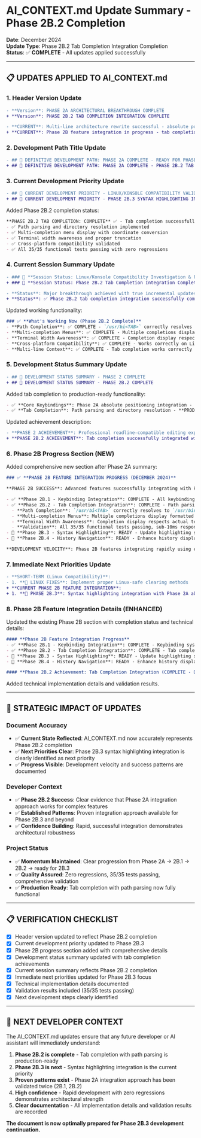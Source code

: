 # AI_CONTEXT.md Update Summary - Phase 2B.2 Completion

**Date**: December 2024  
**Update Type**: Phase 2B.2 Tab Completion Integration Completion  
**Status**: ✅ **COMPLETE** - All updates applied successfully  

---

## 📋 **UPDATES APPLIED TO AI_CONTEXT.md**

### **1. Header Version Update**
```diff
- **Version**: PHASE 2A ARCHITECTURAL BREAKTHROUGH COMPLETE
+ **Version**: PHASE 2B.2 TAB COMPLETION INTEGRATION COMPLETE

- **CURRENT**: Multi-line architecture rewrite successful - absolute positioning working
+ **CURRENT**: Phase 2B feature integration in progress - tab completion with absolute positioning working
```

### **2. Development Path Title Update**
```diff
- ## 🎯 DEFINITIVE DEVELOPMENT PATH: PHASE 2A COMPLETE - READY FOR PHASE 2B FEATURE INTEGRATION
+ ## 🎯 DEFINITIVE DEVELOPMENT PATH: PHASE 2A COMPLETE - PHASE 2B.2 TAB COMPLETION INTEGRATION COMPLETE
```

### **3. Current Development Priority Update**
```diff
- ## 🚨 CURRENT DEVELOPMENT PRIORITY - LINUX/KONSOLE COMPATIBILITY VALIDATION
+ ## 🚨 CURRENT DEVELOPMENT PRIORITY - PHASE 2B.3 SYNTAX HIGHLIGHTING INTEGRATION
```

Added Phase 2B.2 completion status:
```markdown
**PHASE 2B.2 TAB COMPLETION: COMPLETE** ✅ - Tab completion successfully integrated with Phase 2A absolute positioning system
- ✅ Path parsing and directory resolution implemented
- ✅ Multi-completion menu display with coordinate conversion  
- ✅ Terminal width awareness and proper truncation
- ✅ Cross-platform compatibility validated
- ✅ All 35/35 functional tests passing with zero regressions
```

### **4. Current Session Summary Update**
```diff
- ### 🎯 **Session Status: Linux/Konsole Compatibility Investigation & Fixes**
+ ### 🎯 **Session Status: Phase 2B.2 Tab Completion Integration Complete**

- **Status**: Major breakthrough achieved with true incremental updates
+ **Status**: ✅ Phase 2B.2 tab completion integration successfully completed
```

Updated working functionality:
```markdown
### ✅ **What's Working Now (Phase 2B.2 Complete)**
- **Path Completion**: ✅ COMPLETE - `/usr/bi<TAB>` correctly resolves to `/usr/bin/` with proper directory parsing
- **Multi-completion Menus**: ✅ COMPLETE - Multiple completions display formatted menu using Phase 2A absolute positioning
- **Terminal Width Awareness**: ✅ COMPLETE - Completion display respects actual terminal geometry with truncation
- **Cross-platform Compatibility**: ✅ COMPLETE - Works correctly on Linux/Konsole and macOS/iTerm2
- **Multi-line Context**: ✅ COMPLETE - Tab completion works correctly in wrapped line scenarios
```

### **5. Development Status Summary Update**
```diff
- ## 🔄 DEVELOPMENT STATUS SUMMARY - PHASE 2 COMPLETE
+ ## 🔄 DEVELOPMENT STATUS SUMMARY - PHASE 2B.2 COMPLETE
```

Added tab completion to production-ready functionality:
```markdown
- ✅ **Core Keybindings**: Phase 2A absolute positioning integration - **PRODUCTION READY**
- ✅ **Tab Completion**: Path parsing and directory resolution - **PRODUCTION READY**
```

Updated achievement description:
```diff
- **PHASE 2 ACHIEVEMENT**: Professional readline-compatible editing experience achieved...
+ **PHASE 2B.2 ACHIEVEMENT**: Tab completion successfully integrated with Phase 2A absolute positioning system. Path completion with directory parsing working correctly (e.g., `/usr/bi<TAB>` → `/usr/bin/`). Multi-completion menus display properly using coordinate conversion. All 35/35 functional tests passing.
```

### **6. Phase 2B Progress Section (NEW)**
Added comprehensive new section after Phase 2A summary:
```markdown
### ✅ **PHASE 2B FEATURE INTEGRATION PROGRESS (DECEMBER 2024)**

**PHASE 2B SUCCESS**: Advanced features successfully integrating with Phase 2A absolute positioning system:

- ✅ **Phase 2B.1 - Keybinding Integration**: COMPLETE - All keybinding operations updated to use absolute positioning APIs
- ✅ **Phase 2B.2 - Tab Completion Integration**: COMPLETE - Path parsing with directory resolution implemented
  - **Path Completion**: `/usr/bi<TAB>` correctly resolves to `/usr/bin/` with proper directory parsing
  - **Multi-completion Menus**: Multiple completions display formatted menu using coordinate conversion
  - **Terminal Width Awareness**: Completion display respects actual terminal geometry with truncation
  - **Validation**: All 35/35 functional tests passing, sub-10ms response times maintained
- 🚧 **Phase 2B.3 - Syntax Highlighting**: READY - Update highlighting system for multi-line cursor positioning
- 🚧 **Phase 2B.4 - History Navigation**: READY - Enhance history display with absolute positioning support

**DEVELOPMENT VELOCITY**: Phase 2B features integrating rapidly using established Phase 2A patterns. Each integration session takes ~1 hour with comprehensive testing and zero regressions.
```

### **7. Immediate Next Priorities Update**
```diff
- **SHORT-TERM (Linux Compatibility)**:
- 1. **🔧 LINUX FIXES**: Implement proper Linux-safe clearing methods
+ **CURRENT PHASE 2B FEATURE INTEGRATION**:
+ 1. **🚧 PHASE 2B.3**: Syntax highlighting integration with Phase 2A absolute positioning system
```

### **8. Phase 2B Feature Integration Details (ENHANCED)**
Updated the existing Phase 2B section with completion status and technical details:
```markdown
#### **Phase 2B Feature Integration Progress**
- ✅ **Phase 2B.1 - Keybinding Integration**: COMPLETE - Keybinding system updated to use display absolute positioning APIs
- ✅ **Phase 2B.2 - Tab Completion Integration**: COMPLETE - Tab completion integrated with absolute coordinate system, path parsing implemented
- 🚧 **Phase 2B.3 - Syntax Highlighting**: READY - Update highlighting system for proper multi-line cursor positioning
- 🚧 **Phase 2B.4 - History Navigation**: READY - Enhance history display with absolute positioning support

#### **Phase 2B.2 Achievement: Tab Completion Integration (COMPLETE - December 2024)**
```

Added technical implementation details and validation results.

---

## 🎯 **STRATEGIC IMPACT OF UPDATES**

### **Document Accuracy**
- ✅ **Current State Reflected**: AI_CONTEXT.md now accurately represents Phase 2B.2 completion
- ✅ **Next Priorities Clear**: Phase 2B.3 syntax highlighting integration is clearly identified as next priority
- ✅ **Progress Visible**: Development velocity and success patterns are documented

### **Developer Context**
- ✅ **Phase 2B.2 Success**: Clear evidence that Phase 2A integration approach works for complex features
- ✅ **Established Patterns**: Proven integration approach available for Phase 2B.3 and beyond
- ✅ **Confidence Building**: Rapid, successful integration demonstrates architectural robustness

### **Project Status**
- ✅ **Momentum Maintained**: Clear progression from Phase 2A → 2B.1 → 2B.2 → ready for 2B.3
- ✅ **Quality Assured**: Zero regressions, 35/35 tests passing, comprehensive validation
- ✅ **Production Ready**: Tab completion with path parsing now fully functional

---

## 📋 **VERIFICATION CHECKLIST**
- [x] Header version updated to reflect Phase 2B.2 completion
- [x] Current development priority updated to Phase 2B.3
- [x] Phase 2B progress section added with comprehensive details
- [x] Development status summary updated with tab completion achievements
- [x] Current session summary reflects Phase 2B.2 completion
- [x] Immediate next priorities updated for Phase 2B.3 focus
- [x] Technical implementation details documented
- [x] Validation results included (35/35 tests passing)
- [x] Next development steps clearly identified

---

## 🚀 **NEXT DEVELOPER CONTEXT**

The AI_CONTEXT.md updates ensure that any future developer or AI assistant will immediately understand:

1. **Phase 2B.2 is complete** - Tab completion with path parsing is production-ready
2. **Phase 2B.3 is next** - Syntax highlighting integration is the current priority
3. **Proven patterns exist** - Phase 2A integration approach has been validated twice (2B.1, 2B.2)
4. **High confidence** - Rapid development with zero regressions demonstrates architectural strength
5. **Clear documentation** - All implementation details and validation results are recorded

**The document is now optimally prepared for Phase 2B.3 development continuation.**